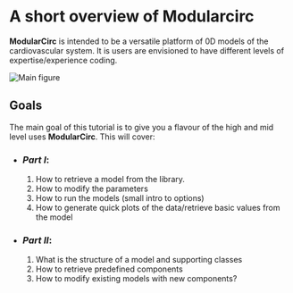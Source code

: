 # A short  overview of Modularcirc

**ModularCirc** is intended to be a versatile platform of 0D models of the cardiovascular system.
It is users are envisioned to have different levels of expertise/experience coding.

![Main figure](../Tutorial_01/Figures/Slides.png)

## Goals
The main goal of this tutorial is to give you a flavour of the high and mid level uses **ModularCirc**.
This will cover:
- ### *Part I*:
    1) How to retrieve a model from the library.
    2) How to modify the parameters
    3) How to run the models (small intro to options)
    4) How to generate quick plots of the data/retrieve basic values from the model
- ### *Part II*:
    1) What is the structure of a model and supporting classes
    2) How to retrieve predefined components
    3) How to modify existing models with new components?
